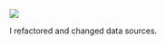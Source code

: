 ![](https://db-feed.s3.amazonaws.com/legacy/Screen_Shot_2017-10-24_at_2_05_10_PM-1508868347600.png)

I refactored and changed data sources.
